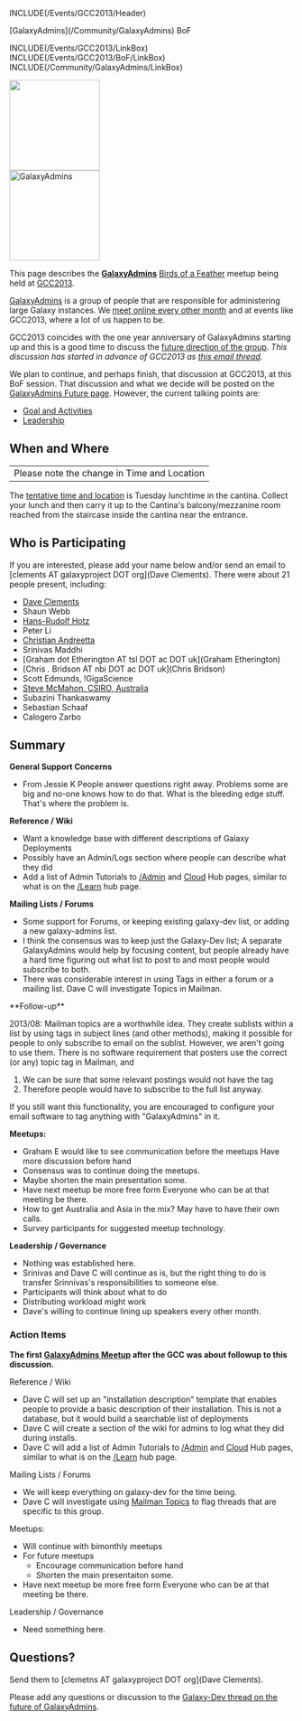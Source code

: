 INCLUDE(/Events/GCC2013/Header)

<div class="title">[GalaxyAdmins](/Community/GalaxyAdmins) BoF</div>

INCLUDE(/Events/GCC2013/LinkBox)
INCLUDE(/Events/GCC2013/BoF/LinkBox)
INCLUDE(/Community/GalaxyAdmins/LinkBox)

<div class='left'><a href='/Events/GCC2013/BoF/'><img src='/Images/Logos/GCC2013BoFLogo.png' alt='' width="160" /></a><br />
<a href='/Community/GalaxyAdmins/'><img src='/Images/Logos/GalaxyAdmins.png' alt='GalaxyAdmins' width="160" /></a></div>

This page describes the **[GalaxyAdmins](/Community/GalaxyAdmins)** [Birds of a Feather](/Events/GCC2013/BoF) meetup being held at [GCC2013](/Events/GCC2013).

[GalaxyAdmins](/Community/GalaxyAdmins) is a group of people that are responsible for administering large Galaxy instances.  We [meet online every other month](/Community/GalaxyAdmins/Meetups) and at events like GCC2013, where a lot of us happen to be.

GCC2013 coincides with the one year anniversary of GalaxyAdmins starting up and this is a good time to discuss the [future direction of the group](/Community/GalaxyAdmins/Future).  *This discussion has started in advance of GCC2013 as [this email thread](http://dev.list.galaxyproject.org/GalaxyAdmins-Group-Future-Directions-td4659133.html).* 

We plan to continue, and perhaps finish, that discussion at GCC2013, at this BoF session.  That discussion and what we decide will be posted on the [GalaxyAdmins Future page](/Community/GalaxyAdmins/Future).  However, the current talking points are:

* [Goal and Activities](/Community/GalaxyAdmins/Future/#galaxyadmins-goals-and-activities)
* [Leadership](/Community/GalaxyAdmins/Future/#leadership) 

## When and Where

<table>
  <tr>
    <td style=" class="red" "> </strong>Please note the change in Time and Location<strong> </td>
  </tr>
</table>


The [tentative time and location](/Events/GCC2013/BoF/#bof-schedule) is Tuesday lunchtime in the cantina. Collect your lunch and then carry it up to the Cantina's balcony/mezzanine room reached from the staircase inside the cantina near the entrance.

## Who is Participating

If you are interested, please add your name below and/or send an email to [clements AT galaxyproject DOT org](Dave Clements).  There were about 21 people present, including:

* [Dave Clements](/DaveClements)
* Shaun Webb
* [Hans-Rudolf Hotz](/HansrudolfHotz)
* Peter Li
* [Christian Andreetta](http://www.computing.uni.no/staff?nickname=christiana)
* Srinivas Maddhi
* [Graham dot Etherington AT tsl DOT ac DOT uk](Graham Etherington)
* [Chris . Bridson AT nbi DOT ac DOT uk](Chris Bridson)
* Scott Edmunds, !GigaScience
* [Steve McMahon, CSIRO, Australia](/SteveMcMahon)
* Subazini Thankaswamy
* Sebastian Schaaf
* Calogero Zarbo

## Summary

**General Support Concerns**
* From Jessie K
    People answer questions right away.  Problems some are big and no-one knows how to do that.
    What is the bleeding edge stuff.  That's where the problem is.

**Reference / Wiki**
* Want a knowledge base with different descriptions of Galaxy Deployments
* Possibly have an Admin/Logs section where people can describe what they did
* Add a list of Admin Tutorials to [/Admin](/Admin) and [Cloud](/CloudMan) Hub pages, similar to what is on the [/Learn](/Learn) hub page.

**Mailing Lists / Forums**

* Some support for Forums, or keeping existing galaxy-dev list, or adding a new galaxy-admins list.
* I think the consensus was to keep just the Galaxy-Dev list;  A separate GalaxyAdmins would help by focusing content, but people already have a hard time figuring out what list to post to and most people would subscribe to both.
* There was considerable interest in using Tags in either a forum or a mailing list.  Dave C will investigate Topics in Mailman.

<div class='indent'>
**Follow-up**

2013/08: Mailman topics are a worthwhile idea.  They create sublists within a list by using tags in subject lines (and other methods), making it possible for people to only subscribe to email on the sublist.  However, we aren't going to use them.  There is no software requirement that posters use the correct (or any) topic tag in Mailman, and 
1. We can be sure that some relevant postings would not have the tag
2. Therefore people would have to subscribe to the full list anyway.

If you still want this functionality, you are encouraged to configure your email software to tag anything with "GalaxyAdmins" in it. 
</div>

**Meetups:**
* Graham E would like to see communication before the meetups  Have more discussion before hand
* Consensus was to continue doing the meetups.
* Maybe shorten the main presentation some.
* Have next meetup be more free form Everyone who can be at that meeting be there.
* How to get Australia and Asia in the mix?  May have to have their own calls.
* Survey participants for suggested meetup technology.

**Leadership / Governance**
* Nothing was established here.
* Srinivas and Dave C will continue as is, but the right thing to do is transfer Srinnivas's responsibilities to someone else.
* Participants will think about what to do
* Distributing workload might work
* Dave's willing to continue lining up speakers every other month.

### Action Items

**The first [GalaxyAdmins Meetup](/Community/GalaxyAdmins/Meetups/2013_11_20) after the GCC was about followup to this discussion.**


Reference / Wiki
* Dave C will set up an "installation description" template that enables people to provide a basic description of their installation.  This is not a database, but it would build a searchable list of deployments
* Dave C will create a section of the wiki for admins to log what they did during installs.
* Dave C will add a list of Admin Tutorials to [/Admin](/Admin) and [Cloud](/CloudMan) Hub pages, similar to what is on the [/Learn](/Learn) hub page.

Mailing Lists / Forums

* We will keep everything on galaxy-dev for the time being.
* Dave C will investigate using [Mailman Topics](http://www.list.org/mailman-member/node29.html) to flag threads that are specific to this group.

Meetups:
* Will continue with bimonthly meetups
* For future meetups
  * Encourage communication before hand
  * Shorten the main presentaiton some.
* Have next meetup be more free form Everyone who can be at that meeting be there.

Leadership / Governance
* Need something here.

## Questions?

Send them to [clemetns AT galaxyproject DOT org](Dave Clements).

Please add any questions or discussion to the [Galaxy-Dev thread on the future of GalaxyAdmins](http://dev.list.galaxyproject.org/GalaxyAdmins-Group-Future-Directions-td4659133.html).
